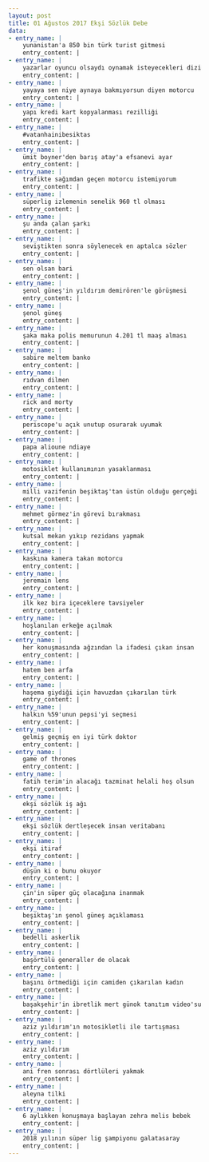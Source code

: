 ```yaml
---
layout: post
title: 01 Ağustos 2017 Ekşi Sözlük Debe
data:
- entry_name: |
    yunanistan'a 850 bin türk turist gitmesi
    entry_content: |
- entry_name: |
    yazarlar oyuncu olsaydı oynamak isteyecekleri dizi
    entry_content: |
- entry_name: |
    yayaya sen niye aynaya bakmıyorsun diyen motorcu
    entry_content: |
- entry_name: |
    yapı kredi kart kopyalanması rezilliği
    entry_content: |
- entry_name: |
    #vatanhainibesiktas
    entry_content: |
- entry_name: |
    ümit boyner'den barış atay'a efsanevi ayar
    entry_content: |
- entry_name: |
    trafikte sağımdan geçen motorcu istemiyorum
    entry_content: |
- entry_name: |
    süperlig izlemenin senelik 960 tl olması
    entry_content: |
- entry_name: |
    şu anda çalan şarkı
    entry_content: |
- entry_name: |
    seviştikten sonra söylenecek en aptalca sözler
    entry_content: |
- entry_name: |
    sen olsan bari
    entry_content: |
- entry_name: |
    şenol güneş'in yıldırım demirören'le görüşmesi
    entry_content: |
- entry_name: |
    şenol güneş
    entry_content: |
- entry_name: |
    şaka maka polis memurunun 4.201 tl maaş alması
    entry_content: |
- entry_name: |
    sabire meltem banko
    entry_content: |
- entry_name: |
    rıdvan dilmen
    entry_content: |
- entry_name: |
    rick and morty
    entry_content: |
- entry_name: |
    periscope'u açık unutup osurarak uyumak
    entry_content: |
- entry_name: |
    papa alioune ndiaye
    entry_content: |
- entry_name: |
    motosiklet kullanımının yasaklanması
    entry_content: |
- entry_name: |
    milli vazifenin beşiktaş'tan üstün olduğu gerçeği
    entry_content: |
- entry_name: |
    mehmet görmez'in görevi bırakması
    entry_content: |
- entry_name: |
    kutsal mekan yıkıp rezidans yapmak
    entry_content: |
- entry_name: |
    kaskına kamera takan motorcu
    entry_content: |
- entry_name: |
    jeremain lens
    entry_content: |
- entry_name: |
    ilk kez bira içeceklere tavsiyeler
    entry_content: |
- entry_name: |
    hoşlanılan erkeğe açılmak
    entry_content: |
- entry_name: |
    her konuşmasında ağzından la ifadesi çıkan insan
    entry_content: |
- entry_name: |
    hatem ben arfa
    entry_content: |
- entry_name: |
    haşema giydiği için havuzdan çıkarılan türk
    entry_content: |
- entry_name: |
    halkın %59'unun pepsi'yi seçmesi
    entry_content: |
- entry_name: |
    gelmiş geçmiş en iyi türk doktor
    entry_content: |
- entry_name: |
    game of thrones
    entry_content: |
- entry_name: |
    fatih terim'in alacağı tazminat helali hoş olsun
    entry_content: |
- entry_name: |
    ekşi sözlük iş ağı
    entry_content: |
- entry_name: |
    ekşi sözlük dertleşecek insan veritabanı
    entry_content: |
- entry_name: |
    ekşi itiraf
    entry_content: |
- entry_name: |
    düşün ki o bunu okuyor
    entry_content: |
- entry_name: |
    çin'in süper güç olacağına inanmak
    entry_content: |
- entry_name: |
    beşiktaş'ın şenol güneş açıklaması
    entry_content: |
- entry_name: |
    bedelli askerlik
    entry_content: |
- entry_name: |
    başörtülü generaller de olacak
    entry_content: |
- entry_name: |
    başını örtmediği için camiden çıkarılan kadın
    entry_content: |
- entry_name: |
    başakşehir'in ibretlik mert günok tanıtım video'su
    entry_content: |
- entry_name: |
    aziz yıldırım'ın motosikletli ile tartışması
    entry_content: |
- entry_name: |
    aziz yıldırım
    entry_content: |
- entry_name: |
    ani fren sonrası dörtlüleri yakmak
    entry_content: |
- entry_name: |
    aleyna tilki
    entry_content: |
- entry_name: |
    6 aylıkken konuşmaya başlayan zehra melis bebek
    entry_content: |
- entry_name: |
    2018 yılının süper lig şampiyonu galatasaray
    entry_content: |
---
```

